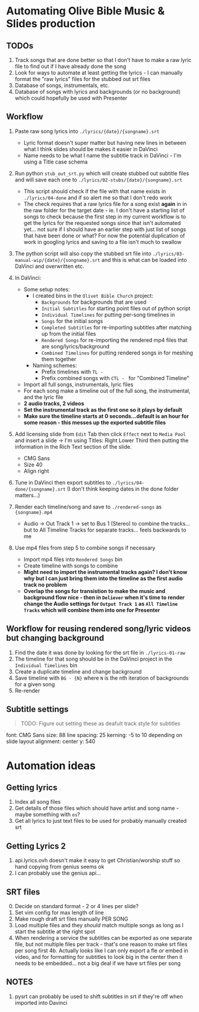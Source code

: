 # Automating Olive Bible Music & Slides production

## TODOs

1. Track songs that are done better so that I don't have to make a raw lyric file to find out if I have already done the song
2. Look for ways to automate at least getting the lyrics - I can manually format the "raw lyrics" files for the stubbed out srt files
3. Database of songs, instrumentals, etc.
4. Database of songs with lyrics and backgrounds (or no background) which could hopefully be used with Presenter

## Workflow

1. Paste raw song lyrics into `./lyrics/{date}/{songname}.srt`
    * Lyric format doesn't super matter but having new lines in between what I think slides should be makes it easier in DaVinci
    * Name needs to be what I name the subtitle track in DaVinci - I'm using a Title case schema
2. Run python `stub_out_srt.py` which will create stubbed out subtitle files and will save each one to `./lyrics/02-stubs/{date}/{songname}.srt`
    * This script should check if the file with that name exists in `./lyrics/04-done` and if so alert me so that I don't redo work
    * The check requires that a raw lyrics file for a song exist **again** in in the raw folder for the target date - ie. I don't have a starting list of songs to check because the first step in my current workflow is to get the lyrics for the requested songs since that isn't automated yet... not sure if I should have an earlier step with just list of songs that have been done or what? For now the potential duplication of work in googling lyrics and saving to a file isn't much to swallow
3. The python script will also copy the stubbed srt file into `./lyrics/03-manual-wip/{date}/{songname}.srt` and this is what can be loaded into DaVinci and overwritten etc.
3. In DaVinci:
    * Some setup notes:
        * I created bins in the `Olivet Bible Church` project: 
            * `Backgrounds` for backgrounds that are used
            * `Initial Subtitles` for starting point files out of python script
            * `Individual Timelines` for putting per-song timelines in
            * `Songs` for the initial songs
            * `Completed Subtitles` for re-importing subtitles after matching up from the initial files
            * `Rendered Songs` for re-importing the rendered mp4 files that are song/lyrics/background
            * `Combined Timelines` for putting rendered songs in for meshing them together
        * Naming schemes:
            * Prefix timelines with `TL - `
            * Prefix combined songs with `CTL - ` for "Combined Timeline"
    * Import all full songs, instrumentals, lyric files
    * For each song make a timeline out of the full song, the instrumental, and the lyric file
    * **2 audio tracks, 2 videos**
    * **Set the instrumental track as the first one so it plays by default**
    * **Make sure the timeline starts at 0 seconds...default is an hour for some reason - this messes up the exported subtitle files**

4. Add licensing slide from `Edit` Tab then click `Effect` next to `Media Pool` and insert a slide -> I'm using Titles: Right Lower Third then putting the information in the Rich Text section of the slide.
    * CMG Sans
    * Size 40
    * Align right
5. Tune in DaVinci then export subtitles to `./lyrics/04-done/{songname}.srt` (I don't think keeping dates in the done folder matters...)
6. Render each timeline/song and save to `./rendered-songs` as `{songname}.mp4`
    * Audio -> Out Track 1 -> set to Bus 1 (Stereo) to combine the tracks... but to All Timeline Tracks for separate tracks... feels backwards to me

7. Use mp4 files from step 5 to combine songs if necessary
    * Import mp4 files into `Rendered Songs` bin
    * Create timeline with songs to combine
    * **Might need to import the instrumental tracks again? I don't know why but I can just bring them into the timeline as the first audio track no problem**
    * **Overlap the songs for transistion to make the music and background flow nice - then in `Deliever` when it's time to render change the Audio settings for `Output Track 1` as `All Timeline Tracks` which will combine them into one for Presenter**

## Workflow for reusing rendered song/lyric videos but changing background

1. Find the date it was done by looking for the srt file in `./lyrics-01-raw`
2. The timeline for that song should be in the DaVinci project in the `Individual Timelines` bin 
3. Create a duplicate timeline and change background
4. Save timeline with `BG - {N}` where `N` is the nth iteration of backgrounds for a given song
4. Re-render

## Subtitle settings

> TODO: Figure out setting these as deafult track style for subtitles

font: CMG Sans
size: 88
line spacing: 25
kerning: -5 to 10 depending on slide layout
alignment: center
y: 540



# Automation ideas

## Getting lyrics
1. Index all song files
2. Get details of those files which should have artist and song name - maybe something with `os`?
3. Get all lyrics to just text files to be used for probably manually created srt

## Getting Lyrics 2
1. api.lyrics.ovh doesn't make it easy to get Christian/worship stuff so hand copying from genius seems ok
2. I can probably use the genius api...

## SRT files
0. Decide on standard format - 2 or 4 lines per slide?
1. Set vim config for max length of line
2. Make rough draft srt files manually PER SONG
3. Load multiple files and they _should_ match multiple songs as long as I start the subtitle at the right spot
4. When rendering a service the subtitles can be exported as one separate file, but not multiple files per track - that's one reason to make srt files per song first
4b. Actually looks like I can only export a fle _or_ embed in video, and for formatting for subtitles to look big in the center then it needs to be embedded... not a big deal if we have srt files per song

## NOTES

1. pysrt can probably be used to shift subtitles in srt if they're off when imported into Davinci